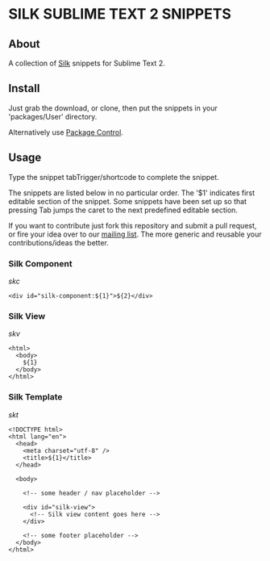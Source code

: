 # SILK SUBLIME TEXT 2 SNIPPETS

## About

A collection of [Silk](http://www.silkyweb.org) snippets for Sublime Text 2.

## Install

Just grab the download, or clone, then put the snippets in your 'packages/User' directory.

Alternatively use [Package Control](http://wbond.net/sublime_packages/package_control).

## Usage

Type the snippet tabTrigger/shortcode to complete the snippet.

The snippets are listed below in no particular order. The '$1' indicates first editable section of the snippet. Some snippets have been set up so that pressing Tab jumps the caret to the next predefined editable section.

If you want to contribute just fork this repository and submit a pull request, or fire your idea over to our <a href="http://groups.google.com/group/silk-user">mailing list</a>.  The more generic and reusable your contributions/ideas the better.

### Silk Component

*skc*

    <div id="silk-component:${1}">${2}</div>

### Silk View

*skv*

    <html>
      <body>
        ${1}
      </body>
    </html>

### Silk Template

*skt*

    <!DOCTYPE html>
    <html lang="en">
      <head>
        <meta charset="utf-8" />
        <title>${1}</title>
      </head>

      <body>

        <!-- some header / nav placeholder -->

        <div id="silk-view">
          <!-- Silk view content goes here -->
        </div>

        <!-- some footer placeholder -->
      </body>
    </html>
